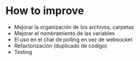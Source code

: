# How to improve

* Mejorar la organización de los archivos, carpetas
* Mejorar el nombramiento de las variables
* El uso en el chat de polling en vez de websocket
* Refactorización (duplicado de código)
* Testing

